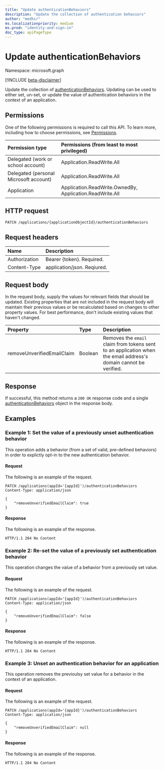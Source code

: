 ```yaml
---
title: "Update authenticationBehaviors"
description: "Update the collection of authentication behaviors"
author: "medhir"
ms.localizationpriority: medium
ms.prod: "identity-and-sign-in"
doc_type: apiPageType
---
```


# Update authenticationBehaviors

Namespace: microsoft.graph

[!INCLUDE [beta-disclaimer](../../includes/beta-disclaimer.md)]

Update the collection of [authenticationBehaviors](../resources/authenticationbehaviors.md). Updating can be used to either set, un-set, or update the value of authentication behaviors in the context of an application.

## Permissions

One of the following permissions is required to call this API. To learn more, including how to choose permissions, see [Permissions](/graph/permissions-reference).

|Permission type      | Permissions (from least to most privileged)              |
|:--------------------|:---------------------------------------------------------|
|Delegated (work or school account)     | Application.ReadWrite.All|
|Delegated (personal Microsoft account) | Application.ReadWrite.All |
|Application    | Application.ReadWrite.OwnedBy, Application.ReadWrite.All  |

## HTTP request

<!-- { "blockType": "ignored" } -->

```http
PATCH /applications/{applicationObjectId}/authenticationBehaviors
```

## Request headers

| Name          | Description               |
| :------------ | :------------------------ |
| Authorization | Bearer {token}. Required. |
| Content-Type  | application/json. Reqiured. 

## Request body

In the request body, supply the values for relevant fields that should be updated. Existing properties that are not included in the request body will maintain their previous values or be recalculated based on changes to other property values. For best performance, don't include existing values that haven't changed.

|Property|Type|Description|
|:---|:---|:---|
|removeUnverifiedEmailClaim|Boolean| Removes the `email` claim from tokens sent to an application when the email address's domain cannot be verified. |

## Response

If successful, this method returns a `200 OK` response code and a single [authenticationBehaviors](../resources/authenticationbehaviors.md)  object in the response body.


## Examples

### Example 1: Set the value of a previously unset authentication behavior

This operation adds a behavior (from a set of valid, pre-defined behaviors) in order to explictly opt-in to the new authentication behavior.

#### Request

The following is an example of the request.

<!-- {
  "blockType": "request",
  "name": "update_authenticationBehaviors"
}-->

```http
PATCH /applications(appId='{appId}')/authenticationBehaviors
Content-Type: application/json

{
    "removeUnverifiedEmailClaim": true
}
```

#### Response

The following is an example of the response.

<!-- {
  "blockType": "response",
} -->

```http
HTTP/1.1 204 No Content
```

### Example 2: Re-set the value of a previously set authentication behavior

This operation changes the value of a behavior from a previously set value.

#### Request

The following is an example of the request.

<!-- {
  "blockType": "request",
  "name": "update_authenticationBehaviors"
}-->

```http
PATCH /applications(appId='{appId}')/authenticationBehaviors
Content-Type: application/json

{
    "removeUnverifiedEmailClaim": false
}
```

#### Response

The following is an example of the response.

<!-- {
  "blockType": "response",
} -->

```http
HTTP/1.1 204 No Content
```


### Example 3: Unset an authentication behavior for an application

This operation removes the previoulsy set value for a behavior in the context of an application.

#### Request

The following is an example of the request.

<!-- {
  "blockType": "request",
  "name": "update_authenticationBehaviors"
}-->

```http
PATCH /applications(appId='{appId}')/authenticationBehaviors
Content-Type: application/json

{
    "removeUnverifiedEmailClaim": null
}
```

#### Response

The following is an example of the response.

<!-- {
  "blockType": "response",
} -->

```http
HTTP/1.1 204 No Content
```

